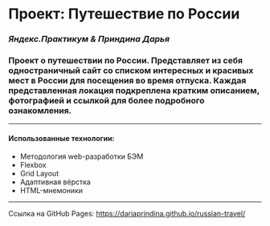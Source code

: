 # Проект: Путешествие по России
### _Яндекс.Практикум & Приндина Дарья_

### Проект о путешествии по России. Представляет из себя одностраничный сайт со списком интересных и красивых мест в России для посещения во время отпуска. Каждая представленная локация подкреплена кратким описанием, фотографией и ссылкой для более подробного ознакомления.

---
#### Использованные технологии:
* Методология web-разработки БЭМ
* Flexbox
* Grid Layout
* Адаптивная вёрстка
* HTML-мнемоники
---

Ссылка на GitHub Pages:
https://dariaprindina.github.io/russian-travel/
